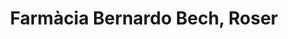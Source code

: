 ---
title: "Farmàcia Bernardo Bech, Roser"
url: /sabadell/farmacia-bernardo-bech-roser/
shop: Sanitätshaus
---
